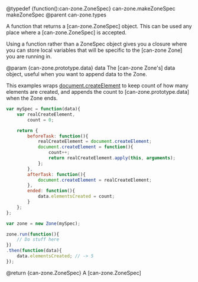 @typedef {function():can-zone.ZoneSpec} can-zone.makeZoneSpec makeZoneSpec
@parent can-zone.types

A function that returns a [can-zone.ZoneSpec] object. This can be used any place where a [can-zone.ZoneSpec] is accepted.

Using a function rather than a ZoneSpec object gives you a closure where you can store local variables that will be specific to the [can-zone Zone] you are running in.

@param {can-zone.prototype.data} data The [can-zone Zone's] data object, useful when you want to append data to the Zone.

This examples wraps [document.createElement](https://developer.mozilla.org/en-US/docs/Web/API/Document/createElement) to keep count of how many elements are created, and appends the count to [can-zone.prototype.data] when the Zone ends.

```js
var mySpec = function(data){
	var realCreateElement,
		count = 0;

	return {
		beforeTask: function(){
			realCreateElement = document.createElement;
			document.createElement = function(){
				count++;
				return realCreateElement.apply(this, arguments);
			};
		},
		afterTask: function(){
			document.createElement = realCreateElement;
		},
		ended: function(){
			data.elementsCreated = count;
		}
	};
};

var zone = new Zone(mySpec);

zone.run(function(){
	// Do stuff here
})
.then(function(data){
	data.elementsCreated; // -> 5
});
```

@return {can-zone.ZoneSpec} A [can-zone.ZoneSpec]
